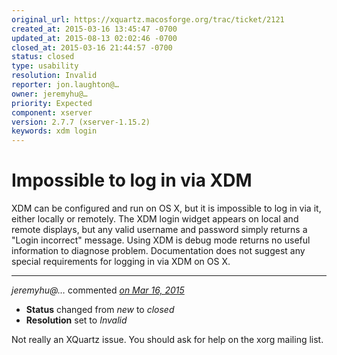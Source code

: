 ```yaml
---
original_url: https://xquartz.macosforge.org/trac/ticket/2121
created_at: 2015-03-16 13:45:47 -0700
updated_at: 2015-08-13 02:02:46 -0700
closed_at: 2015-03-16 21:44:57 -0700
status: closed
type: usability
resolution: Invalid
reporter: jon.laughton@…
owner: jeremyhu@…
priority: Expected
component: xserver
version: 2.7.7 (xserver-1.15.2)
keywords: xdm login
---
```


Impossible to log in via XDM
============================


XDM can be configured and run on OS X, but it is impossible to log in via it, either locally or remotely. The XDM login widget appears on local and remote displays, but any valid username and password simply returns a "Login incorrect" message. Using XDM is debug mode returns no useful information to diagnose problem. Documentation does not suggest any special requirements for logging in via XDM on OS X.



---

*jeremyhu@…* commented *[on Mar 16, 2015](https://xquartz.macosforge.org/trac/ticket/2121#comment:1 "March 16, 2015 at 9:44 PM PDT")*

-   **Status** changed from *new* to *closed*
-   **Resolution** set to *Invalid*

Not really an XQuartz issue. You should ask for help on the xorg mailing list.



